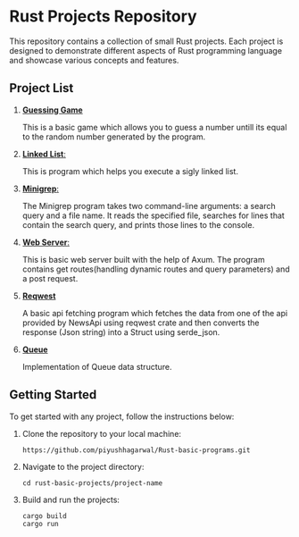 # Rust Projects Repository

This repository contains a collection of small Rust projects. Each project is designed to demonstrate different aspects of Rust programming language and showcase various concepts and features.

## Project List

1. [**Guessing Game**](https://github.com/piyushhagarwal/Rust-basic-programs/tree/main/guessing_game)
   
   This is a basic game which allows you to guess a number untill its equal to the random number generated by       the program.

3. [**Linked List**:](https://github.com/piyushhagarwal/Rust-basic-programs/tree/main/linked_list)
   
   This is program which helps you execute a sigly linked list.

5. [**Minigrep**:](https://github.com/piyushhagarwal/Rust-basic-programs/tree/main/minigrep)
   
   The Minigrep program takes two command-line arguments: a search query and a file name. It reads the specified    file, searches for lines that contain the search query, and prints those lines to the console.

4. [**Web Server**:](https://github.com/piyushhagarwal/Rust-basic-programs/tree/main/web_server)

   This is basic web server built with the help of Axum. The program contains get routes(handling dynamic routes and query parameters) and a post request.

5. [**Reqwest**](https://github.com/piyushhagarwal/Rust-basic-projects/tree/main/reqwest)

   A basic api fetching program which fetches the data from one of the api provided by NewsApi using reqwest crate and then converts the response (Json string) into a Struct using serde_json.

6. [**Queue**](https://github.com/piyushhagarwal/Rust-basic-projects/tree/main/queue)

   Implementation of Queue data structure.

## Getting Started

To get started with any project, follow the instructions below:

1. Clone the repository to your local machine:

   ```shell
   https://github.com/piyushhagarwal/Rust-basic-programs.git

2. Navigate to the project directory:

   ```shell
   cd rust-basic-projects/project-name

3. Build and run the projects:

   ```shell
   cargo build
   cargo run

